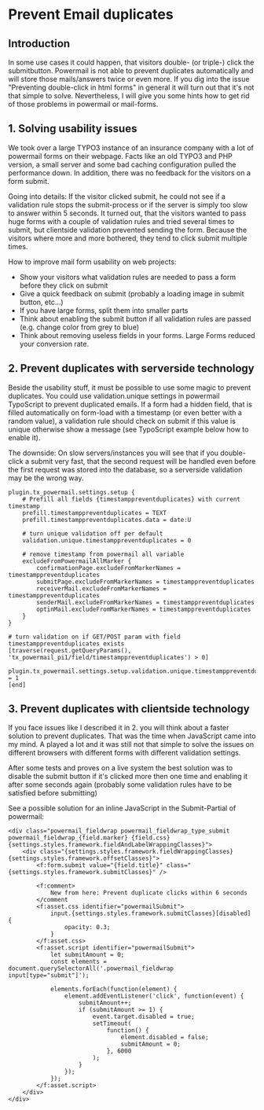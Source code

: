 # Prevent Email duplicates

## Introduction

In some use cases it could happen, that visitors double- (or triple-) click the submitbutton.
Powermail is not able to prevent duplicates automatically and will store those mails/answers twice or even more.
If you dig into the issue "Preventing double-click in html forms" in general it will turn out that it's not that simple
to solve.
Nevertheless, I will give you some hints how to get rid of those problems in powermail or mail-forms.


## 1. Solving usability issues

We took over a large TYPO3 instance of an insurance company with a lot of powermail forms on their webpage.
Facts like an old TYPO3 and PHP version, a small server and some bad caching configuration pulled the performance down.
In addition, there was no feedback for the visitors on a form submit.

Going into details: If the visitor clicked submit, he could not see if a validation rule stops the submit-process or
if the server is simply too slow to answer within 5 seconds.
It turned out, that the visitors wanted to pass huge forms with a couple of validation rules and tried several times to
submit, but clientside validation prevented sending the form. Because the visitors where more and more bothered, they
tend to click submit multiple times.

How to improve mail form usability on web projects:

* Show your visitors what validation rules are needed to pass a form before they click on submit
* Give a quick feedback on submit (probably a loading image in submit button, etc...)
* If you have large forms, split them into smaller parts
* Think about enabling the submit button if all validation rules are passed (e.g. change color from grey to blue)
* Think about removing useless fields in your forms. Large Forms reduced your conversion rate.


## 2. Prevent duplicates with serverside technology

Beside the usability stuff, it must be possible to use some magic to prevent duplicates.
You could use validation.unique settings in powermail TypoScript to prevent duplicated emails.
If a form had a hidden field, that is filled automatically on form-load with a timestamp (or even better with
a random value), a validation rule should check on submit if this value is unique otherwise show a message
(see TypoScript example below how to enable it).

The downside: On slow servers/instances you will see that if you double-click a submit very fast, that the second
request will be handled even before the first request was stored into the database, so a serverside validation
may be the wrong way.

```
plugin.tx_powermail.settings.setup {
    # Prefill all fields {timestamppreventduplicates} with current timestamp
    prefill.timestamppreventduplicates = TEXT
    prefill.timestamppreventduplicates.data = date:U

    # turn unique validation off per default
    validation.unique.timestamppreventduplicates = 0

    # remove timestamp from powermail all variable
    excludeFromPowermailAllMarker {
        confirmationPage.excludeFromMarkerNames = timestamppreventduplicates
        submitPage.excludeFromMarkerNames = timestamppreventduplicates
        receiverMail.excludeFromMarkerNames = timestamppreventduplicates
        senderMail.excludeFromMarkerNames = timestamppreventduplicates
        optinMail.excludeFromMarkerNames = timestamppreventduplicates
    }
}

# turn validation on if GET/POST param with field timestamppreventduplicates exists
[traverse(request.getQueryParams(), 'tx_powermail_pi1/field/timestamppreventduplicates') > 0]
    plugin.tx_powermail.settings.setup.validation.unique.timestamppreventduplicates = 1
[end]
```


## 3. Prevent duplicates with clientside technology

If you face issues like I described it in 2. you will think about a faster solution to prevent duplicates. That was
the time when JavaScript came into my mind. A played a lot and it was still not that simple to solve the issues on
different browsers with different forms with different validation settings.

After some tests and proves on a live system the best solution was to disable the submit button if it's clicked more
then one time and enabling it after some seconds again (probably some validation rules have to be satisfied before
submitting)

See a possible solution for an inline JavaScript in the Submit-Partial of powermail:

```
<div class="powermail_fieldwrap powermail_fieldwrap_type_submit powermail_fieldwrap_{field.marker} {field.css} {settings.styles.framework.fieldAndLabelWrappingClasses}">
    <div class="{settings.styles.framework.fieldWrappingClasses} {settings.styles.framework.offsetClasses}">
        <f:form.submit value="{field.title}" class="{settings.styles.framework.submitClasses}" />

        <f:comment>
            New from here: Prevent duplicate clicks within 6 seconds
        </comment
        <f:asset.css identifier="powermailSubmit">
            input.{settings.styles.framework.submitClasses}[disabled] {
                opacity: 0.3;
            }
        </f:asset.css>
        <f:asset.script identifier="powermailSubmit">
            let submitAmount = 0;
            const elements = document.querySelectorAll('.powermail_fieldwrap input[type="submit"]');

            elements.forEach(function(element) {
                element.addEventListener('click', function(event) {
                    submitAmount++;
                    if (submitAmount >= 1) {
                        event.target.disabled = true;
                        setTimeout(
                            function() {
                                element.disabled = false;
                                submitAmount = 0;
                            }, 6000
                        );
                    }
                });
            });
        </f:asset.script>
    </div>
</div>
```
